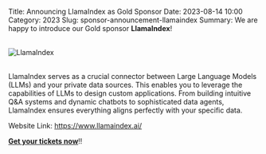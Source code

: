Title: Announcing LlamaIndex as Gold Sponsor
Date: 2023-08-14 10:00
Category: 2023
Slug: sponsor-announcement-llamaindex
Summary: We are happy to introduce our Gold sponsor **LlamaIndex**!

<!-- PELICAN_END_SUMMARY -->
<br>
<div class="text-center">
  <a href="https://www.llamaindex.ai/" target="_blank" style="border: none; text-decoration: none;">
    <img src="{static}/images/sponsors/lindex.png" alt="LlamaIndex" class="img-fluid responsive-image">
  </a>
</div>
<br>

LlamaIndex serves as a crucial connector between Large Language Models (LLMs) and your private data sources. This enables you to leverage the capabilities of LLMs to design custom applications. From building intuitive Q&A systems and dynamic chatbots to sophisticated data agents, LlamaIndex ensures everything aligns perfectly with your specific data.

Website Link: <a href="https://www.llamaindex.ai/" target="_blank">https://www.llamaindex.ai/</a>

**[Get your tickets now](https://konfhub.com/pyconindia2023#tickets)**!!

